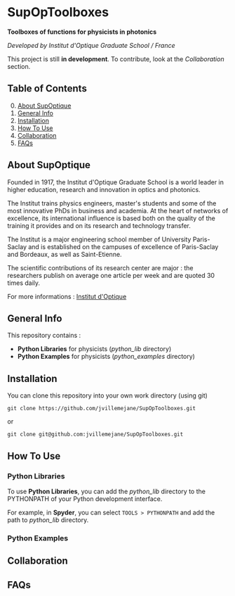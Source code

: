# SupOpToolboxes

**Toolboxes of functions for physicists in photonics**

*Developed by Institut d'Optique Graduate School / France*

This project is still **in development**. To contribute, look at the *Collaboration* section.

## Table of Contents
0. [About SupOptique](#about-supoptique)
1. [General Info](#general-info)
2. [Installation](#installation)
3. [How To Use](#how-to-use)
4. [Collaboration](#collaboration)
5. [FAQs](#faqs)

## About SupOptique
Founded in 1917, the Institut d'Optique Graduate School is a world leader in higher education, research and innovation in optics and photonics.

The Institut trains physics engineers, master's students and some of the most innovative PhDs in business and academia.
At the heart of networks of excellence, its international influence is based both on the quality of the training it provides and on its research and technology transfer.

The Institut is a major engineering school member of University Paris-Saclay and is established on the campuses of excellence of Paris-Saclay and Bordeaux, as well as Saint-Etienne.

The scientific contributions of its research center are major : the researchers publish on average one article per week and are quoted 30 times daily.

For more informations : [Institut d'Optique](https://www.institutoptique.fr/en)

## General Info

This repository contains :

- **Python Libraries** for physicists (*python_lib* directory)
- **Python Examples** for physicists (*python_examples* directory)

## Installation

You can clone this repository into your own work directory (using git) 
```
git clone https://github.com/jvillemejane/SupOpToolboxes.git
```

or

```
git clone git@github.com:jvillemejane/SupOpToolboxes.git
```

## How To Use

### Python Libraries

To use **Python Libraries**, you can add the *python_lib* directory to the PYTHONPATH of your Python development interface. 

For example, in **Spyder**, you can select `TOOLS > PYTHONPATH` and add the path to *python_lib* directory.

### Python Examples


## Collaboration


## FAQs
